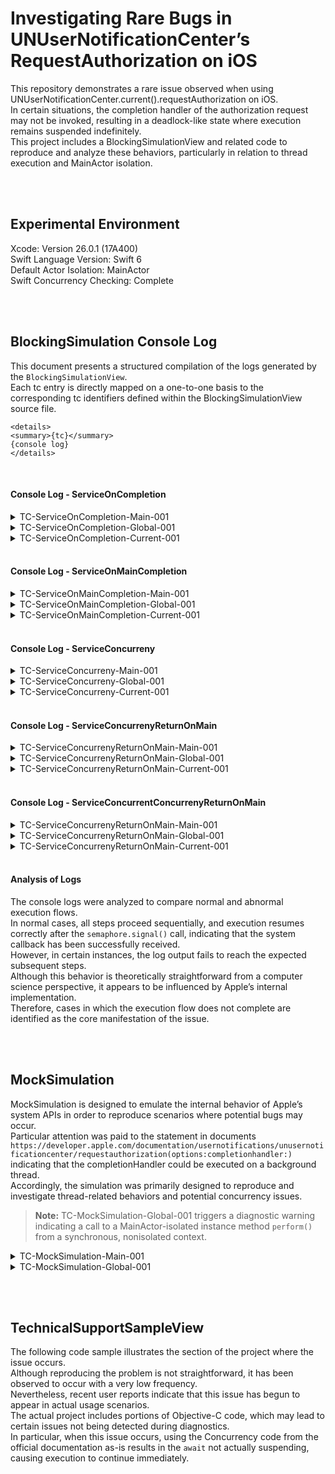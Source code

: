 # Investigating Rare Bugs in UNUserNotificationCenter’s RequestAuthorization on iOS


This repository demonstrates a rare issue observed when using UNUserNotificationCenter.current().requestAuthorization on iOS.<br>
In certain situations, the completion handler of the authorization request may not be invoked, resulting in a deadlock-like state where execution remains suspended indefinitely.<br>
This project includes a BlockingSimulationView and related code to reproduce and analyze these behaviors, particularly in relation to thread execution and MainActor isolation.


<br><br>
## Experimental Environment


Xcode: Version 26.0.1 (17A400)<br>
Swift Language Version: Swift 6<br>
Default Actor Isolation: MainActor<br>
Swift Concurrency Checking: Complete


<br><br>
## BlockingSimulation Console Log


This document presents a structured compilation of the logs generated by the `BlockingSimulationView`.<br>
Each tc entry is directly mapped on a one-to-one basis to the corresponding tc identifiers defined within the BlockingSimulationView source file.


```
<details>
<summary>{tc}</summary>
{console log}
</details>
```


<br>


#### Console Log - ServiceOnCompletion

<details>
<summary>TC-ServiceOnCompletion-Main-001</summary>
1️⃣ [run(on:)] Function started on: <_NSMainThread: 0x600001708040>{number = 1, name = main}<br>
🍍 DispatchWorkItem performed by: <_NSMainThread: 0x600001708040>{number = 1, name = main}<br>
2️⃣ [SystemAPI] Executed on: <_NSMainThread: 0x600001708040>{number = 1, name = main}<br>
3️⃣ [SystemAPI] semaphore.signal() called <_NSMainThread: 0x600001708040>{number = 1, name = main}<br>
4️⃣ [run(on:)] Waiting for signal… <_NSMainThread: 0x600001708040>{number = 1, name = main}<br>
5️⃣ [run(on:)] Semaphore released, continuing execution <_NSMainThread: 0x600001708040>{number = 1, name = main}
</details>


<details>
<summary>TC-ServiceOnCompletion-Global-001</summary>
1️⃣ [run(on:)] Function started on: <_NSMainThread: 0x600001708040>{number = 1, name = main}<br>
🍍 DispatchWorkItem performed by: <NSThread: 0x6000017274c0>{number = 8, name = (null)}<br>
4️⃣ [run(on:)] Waiting for signal… <_NSMainThread: 0x600001708040>{number = 1, name = main}<br>
2️⃣ [SystemAPI] Executed on: <NSThread: 0x6000017274c0>{number = 8, name = (null)}<br>
3️⃣ [SystemAPI] semaphore.signal() called <NSThread: 0x6000017274c0>{number = 8, name = (null)}<br>
5️⃣ [run(on:)] Semaphore released, continuing execution <_NSMainThread: 0x600001708040>{number = 1, name = main}
</details>


<details>
<summary>TC-ServiceOnCompletion-Current-001</summary>
1️⃣ [run(on:)] Function started on: <_NSMainThread: 0x600001708000>{number = 1, name = main}<br>
🍍 DispatchWorkItem performed by: <_NSMainThread: 0x600001708000>{number = 1, name = main}<br>
2️⃣ [SystemAPI] Executed on: <_NSMainThread: 0x600001708000>{number = 1, name = main}<br>
3️⃣ [SystemAPI] semaphore.signal() called <_NSMainThread: 0x600001708000>{number = 1, name = main}<br>
4️⃣ [run(on:)] Waiting for signal… <_NSMainThread: 0x600001708000>{number = 1, name = main}<br>
5️⃣ [run(on:)] Semaphore released, continuing execution <_NSMainThread: 0x600001708000>{number = 1, name = main}
</details>


<br>


#### Console Log - ServiceOnMainCompletion


<details>
<summary>TC-ServiceOnMainCompletion-Main-001</summary>
1️⃣ [run(on:)] Function started on: <_NSMainThread: 0x600001708040>{number = 1, name = main}<br>
🍍 Concurrency performed by: <_NSMainThread: 0x600001708040>{number = 1, name = main}<br>
4️⃣ [run(on:)] Waiting for signal… <_NSMainThread: 0x600001708040>{number = 1, name = main}
</details>


<details>
<summary>TC-ServiceOnMainCompletion-Global-001</summary>
1️⃣ [run(on:)] Function started on: <_NSMainThread: 0x600001708040>{number = 1, name = main}<br>
4️⃣ [run(on:)] Waiting for signal… <_NSMainThread: 0x600001708040>{number = 1, name = main}<br>
🍍 Concurrency performed by: <NSThread: 0x600001708b80>{number = 8, name = (null)}
</details>


<details>
<summary>TC-ServiceOnMainCompletion-Current-001</summary>
1️⃣ [run(on:)] Function started on: <_NSMainThread: 0x600001700080>{number = 1, name = main}<br>
🍍 Concurrency performed by: <_NSMainThread: 0x600001700080>{number = 1, name = main}<br>
4️⃣ [run(on:)] Waiting for signal… <_NSMainThread: 0x600001700080>{number = 1, name = main}
</details>

                
<br>


#### Console Log - ServiceConcurreny


<details>
<summary>TC-ServiceConcurreny-Main-001</summary>
1️⃣ [run(on:)] Function started on: <_NSMainThread: 0x600001708040>{number = 1, name = main}<br>
4️⃣ [run(on:)] Waiting for signal… <_NSMainThread: 0x600001708040>{number = 1, name = main}
</details>


<details>
<summary>TC-ServiceConcurreny-Global-001</summary>
1️⃣ [run(on:)] Function started on: <_NSMainThread: 0x600001708000>{number = 1, name = main}<br>
4️⃣ [run(on:)] Waiting for signal… <_NSMainThread: 0x600001708000>{number = 1, name = main}
2️⃣ [SystemAPI] Task running on thread: <NSThread: 0x60000170fb80>{number = 10, name = (null)}
</details>


<details>
<summary>TC-ServiceConcurreny-Current-001</summary>
1️⃣ [run(on:)] Function started on: <_NSMainThread: 0x600001704080>{number = 1, name = main}<br>
4️⃣ [run(on:)] Waiting for signal… <_NSMainThread: 0x600001704080>{number = 1, name = main}
</details>


<br>


#### Console Log - ServiceConcurrenyReturnOnMain


<details>
<summary>TC-ServiceConcurrenyReturnOnMain-Main-001</summary>
1️⃣ [run(on:)] Function started on: <_NSMainThread: 0x6000017040c0>{number = 1, name = main}<br>
4️⃣ [run(on:)] Waiting for signal… <_NSMainThread: 0x6000017040c0>{number = 1, name = main}
</details>


<details>
<summary>TC-ServiceConcurrenyReturnOnMain-Global-001</summary>
1️⃣ [run(on:)] Function started on: <_NSMainThread: 0x600001708040>{number = 1, name = main}<br>
4️⃣ [run(on:)] Waiting for signal… <_NSMainThread: 0x600001708040>{number = 1, name = main}<br>
2️⃣ [SystemAPI] Task running on thread: <NSThread: 0x60000170c900>{number = 2, name = (null)}
</details>


<details>
<summary>TC-ServiceConcurrenyReturnOnMain-Current-001</summary>
1️⃣ [run(on:)] Function started on: <_NSMainThread: 0x600001704040>{number = 1, name = main}<br>
4️⃣ [run(on:)] Waiting for signal… <_NSMainThread: 0x600001704040>{number = 1, name = main}
</details>


<br>


#### Console Log - ServiceConcurrentConcurrenyReturnOnMain


<details>
<summary>TC-ServiceConcurrenyReturnOnMain-Main-001</summary>
1️⃣ [run(on:)] Function started on: <_NSMainThread: 0x600001708000>{number = 1, name = main}<br>
4️⃣ [run(on:)] Waiting for signal… <_NSMainThread: 0x600001708000>{number = 1, name = main}
</details>


<details>
<summary>TC-ServiceConcurrenyReturnOnMain-Global-001</summary>
1️⃣ [run(on:)] Function started on: <_NSMainThread: 0x6000017000c0>{number = 1, name = main}<br>
4️⃣ [run(on:)] Waiting for signal… <_NSMainThread: 0x6000017000c0>{number = 1, name = main}<br>
2️⃣ [SystemAPI] Task running on thread: <NSThread: 0x60000172d700>{number = 9, name = (null)}<br>
🍍 Concurrency performed by: <NSThread: 0x60000172d700>{number = 9, name = (null)}
</details>


<details>
<summary>TC-ServiceConcurrenyReturnOnMain-Current-001</summary>
1️⃣ [run(on:)] Function started on: <_NSMainThread: 0x600001700080>{number = 1, name = main}<br>
4️⃣ [run(on:)] Waiting for signal… <_NSMainThread: 0x600001700080>{number = 1, name = main}
</details>


<br>


#### Analysis of Logs


The console logs were analyzed to compare normal and abnormal execution flows.<br>
In normal cases, all steps proceed sequentially, and execution resumes correctly after the `semaphore.signal()` call, indicating that the system callback has been successfully received.<br>
However, in certain instances, the log output fails to reach the expected subsequent steps.<br>
Although this behavior is theoretically straightforward from a computer science perspective, it appears to be influenced by Apple’s internal implementation.<br>
Therefore, cases in which the execution flow does not complete are identified as the core manifestation of the issue.


<br><br>
## MockSimulation 

MockSimulation is designed to emulate the internal behavior of Apple’s system APIs in order to reproduce scenarios where potential bugs may occur.<br>
Particular attention was paid to the statement in documents `https://developer.apple.com/documentation/usernotifications/unusernotificationcenter/requestauthorization(options:completionhandler:)` indicating that the completionHandler could be executed on a background thread.<br>
Accordingly, the simulation was primarily designed to reproduce and investigate thread-related behaviors and potential concurrency issues.


<blockquote>
<strong>Note:</strong> TC-MockSimulation-Global-001 triggers a diagnostic warning indicating a call to a MainActor-isolated instance method <code>perform()</code> from a synchronous, nonisolated context.
</blockquote>


<details>
<summary>TC-MockSimulation-Main-001</summary>
1️⃣ [requestAuthorization(isRunOnMainThread:)] Function started on: <_NSMainThread: 0x600001700040>{number = 1, name = main}<br>
4️⃣ [requestAuthorization(isRunOnMainThread:)] Waiting for signal… <_NSMainThread: 0x600001700040>{number = 1, name = main}
</details>


<details>
<summary>TC-MockSimulation-Global-001</summary>
1️⃣ [perform()] Function started on: <NSThread: 0x60000170b440>{number = 3, name = (null)}<br>
4️⃣ [perform()] Waiting for signal… <NSThread: 0x60000170b440>{number = 3, name = (null)}<br>
MockAlertController initialized <_NSMainThread: 0x60000170c000>{number = 1, name = main}<br>
MockAlertController called viewDidLoad <_NSMainThread: 0x60000170c000>{number = 1, name = main}<br>
MockAlertController called viewDidDisappear <_NSMainThread: 0x60000170c000>{number = 1, name = main}<br>
2️⃣ [SystemAPI] Executed on: <_NSMainThread: 0x60000170c000>{number = 1, name = main}<br>
3️⃣ [SystemAPI] semaphore.signal() called <_NSMainThread: 0x60000170c000>{number = 1, name = main}<br>
5️⃣ [perform()] Semaphore released, continuing execution <NSThread: 0x60000170b440>{number = 3, name = (null)}
</details>


<br><br>
## TechnicalSupportSampleView

The following code sample illustrates the section of the project where the issue occurs.<br> 
Although reproducing the problem is not straightforward, it has been observed to occur with a very low frequency.<br>
Nevertheless, recent user reports indicate that this issue has begun to appear in actual usage scenarios.<br>
The actual project includes portions of Objective-C code, which may lead to certain issues not being detected during diagnostics.<br>
In particular, when this issue occurs, using the Concurrency code from the official documentation as-is results in the `await` not actually suspending, causing execution to continue immediately.
